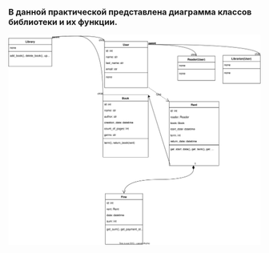 ### В данной практической представлена диаграмма классов библиотеки и их функции.
![Use_case](library.svg)
